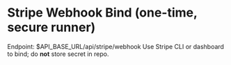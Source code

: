 # Stripe Webhook Bind (one-time, secure runner)
Endpoint: $API_BASE_URL/api/stripe/webhook
Use Stripe CLI or dashboard to bind; do **not** store secret in repo.
